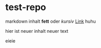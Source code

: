 # test-repo

markdown inhalt **fett** oder *kursiv*
[Link](https://www.instagram.com/omm.hdm/)
huhu

hier ist neuer inhalt 
neuer text

eieie

